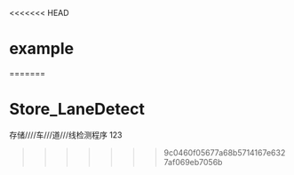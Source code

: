 <<<<<<< HEAD
# example
=======
# Store_LaneDetect
存储////车///道///线检测程序
123
>>>>>>> 9c0460f05677a68b5714167e6327af069eb7056b
